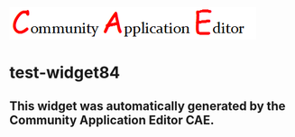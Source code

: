 ![CAE](https://github.com/CAE-Community-Application-Editor/frontendComponent-test-widget84/blob/gh-pages/img/logo.png)  

test-widget84
===================


This widget was automatically generated by the Community Application Editor CAE.  
---------------
